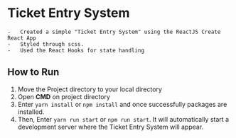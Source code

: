# Ticket Entry System

    -   Created a simple "Ticket Entry System" using the ReactJS Create React App
    -   Styled through scss.
    -   Used the React Hooks for state handling

## How to Run

1. Move the Project directory to your local directory
2. Open **CMD** on project directory
3. Enter `yarn install` or `npm install` and once successfully packages are installed.
4. Then, Enter `yarn run start` or `npm run start`. It will automatically start a development server where the Ticket Entry System will appear.
